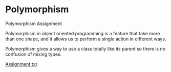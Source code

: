 # Polymorphism
Polymorphism Assignment

Polymorphism in object oriented programming is a feature that take more than one shape, and it allows us to perform a single action in different ways.
 
 Polymorphism gives a way to use a class totally like its parent so there is no confusion of mixing types.

[Assignment.txt](https://github.com/kaykfash/Polymorphism/files/6076154/Assignment.txt)
